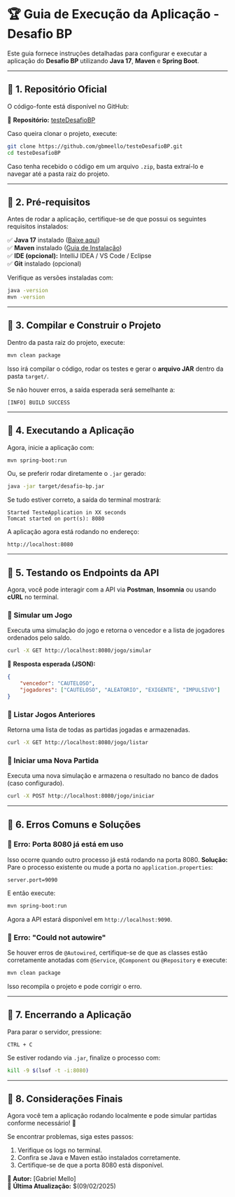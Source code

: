 # 🏆 Guia de Execução da Aplicação - Desafio BP

Este guia fornece instruções detalhadas para configurar e executar a aplicação do **Desafio BP** utilizando **Java 17**, **Maven** e **Spring Boot**.

---

## 📌 1. **Repositório Oficial**
O código-fonte está disponível no GitHub:

🔗 **Repositório:** [testeDesafioBP](https://github.com/gbmeello/testeDesafioBP.git)

Caso queira clonar o projeto, execute:
```sh
git clone https://github.com/gbmeello/testeDesafioBP.git
cd testeDesafioBP
```

Caso tenha recebido o código em um arquivo `.zip`, basta extraí-lo e navegar até a pasta raiz do projeto.

---

## 📌 2. **Pré-requisitos**
Antes de rodar a aplicação, certifique-se de que possui os seguintes requisitos instalados:

✅ **Java 17** instalado ([Baixe aqui](https://adoptium.net/))  
✅ **Maven** instalado ([Guia de Instalação](https://maven.apache.org/install.html))  
✅ **IDE (opcional):** IntelliJ IDEA / VS Code / Eclipse  
✅ **Git** instalado (opcional)

Verifique as versões instaladas com:
```sh
java -version
mvn -version
```

---

## 📌 3. **Compilar e Construir o Projeto**
Dentro da pasta raiz do projeto, execute:
```sh
mvn clean package
```
Isso irá compilar o código, rodar os testes e gerar o **arquivo JAR** dentro da pasta `target/`.

Se não houver erros, a saída esperada será semelhante a:
```
[INFO] BUILD SUCCESS
```

---

## 📌 4. **Executando a Aplicação**
Agora, inicie a aplicação com:
```sh
mvn spring-boot:run
```
Ou, se preferir rodar diretamente o `.jar` gerado:
```sh
java -jar target/desafio-bp.jar
```
Se tudo estiver correto, a saída do terminal mostrará:
```
Started TesteApplication in XX seconds
Tomcat started on port(s): 8080
```
A aplicação agora está rodando no endereço:
```
http://localhost:8080
```

---

## 📌 5. **Testando os Endpoints da API**
Agora, você pode interagir com a API via **Postman**, **Insomnia** ou usando **cURL** no terminal.

### **🔹 Simular um Jogo**
Executa uma simulação do jogo e retorna o vencedor e a lista de jogadores ordenados pelo saldo.
```sh
curl -X GET http://localhost:8080/jogo/simular
```
📌 **Resposta esperada (JSON):**
```json
{
    "vencedor": "CAUTELOSO",
    "jogadores": ["CAUTELOSO", "ALEATORIO", "EXIGENTE", "IMPULSIVO"]
}
```

### **🔹 Listar Jogos Anteriores**
Retorna uma lista de todas as partidas jogadas e armazenadas.
```sh
curl -X GET http://localhost:8080/jogo/listar
```

### **🔹 Iniciar uma Nova Partida**
Executa uma nova simulação e armazena o resultado no banco de dados (caso configurado).
```sh
curl -X POST http://localhost:8080/jogo/iniciar
```

---

## 📌 6. **Erros Comuns e Soluções**
### **🔸 Erro: Porta 8080 já está em uso**
Isso ocorre quando outro processo já está rodando na porta 8080.
**Solução:** Pare o processo existente ou mude a porta no `application.properties`:
```properties
server.port=9090
```
E então execute:
```sh
mvn spring-boot:run
```
Agora a API estará disponível em `http://localhost:9090`.

### **🔸 Erro: "Could not autowire"**
Se houver erros de `@Autowired`, certifique-se de que as classes estão corretamente anotadas com `@Service`, `@Component` ou `@Repository` e execute:
```sh
mvn clean package
```
Isso recompila o projeto e pode corrigir o erro.

---

## 📌 7. **Encerrando a Aplicação**
Para parar o servidor, pressione:
```
CTRL + C
```
Se estiver rodando via `.jar`, finalize o processo com:
```sh
kill -9 $(lsof -t -i:8080)
```

---

## 📌 8. **Considerações Finais**
Agora você tem a aplicação rodando localmente e pode simular partidas conforme necessário! 🚀

Se encontrar problemas, siga estes passos:
1. Verifique os logs no terminal.
2. Confira se Java e Maven estão instalados corretamente.
3. Certifique-se de que a porta 8080 está disponível.



**🎯 Autor:** [Gabriel Mello]  
📅 **Última Atualização:** $(09/02/2025)

